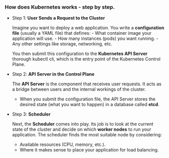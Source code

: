 ### How does Kubernetes works - step by step.

- Step 1: **User Sends a Request to the Cluster**

  Imagine you want to deploy a web application. You write a **configuration file** (usually a YAML file) that defines:
        - What container image your application will use.
        - How many instances (pods) you want running.
        - Any other settings like storage, networking, etc.

    You then submit this configuration to the **Kubernetes API Server** thorough kubectl cli, which is the entry point of the Kubernetes Control Plane.


- Step 2: **API Server in the Control Plane**

  The **API Server** is the component that receives user requests. It acts as a bridge between users and the internal workings of the cluster.
    - When you submit the configuration file, the API Server stores the desired state (what you want to happen) in a database called **etcd**.


- Step 3: **Scheduler**

  Next, the **Scheduler** comes into play. Its job is to look at the current state of the cluster and decide on which **worker nodes** to run your application. The scheduler finds the most suitable node by considering:

    - Available resources (CPU, memory, etc.).
    - Where it makes sense to place your application for load balancing.
